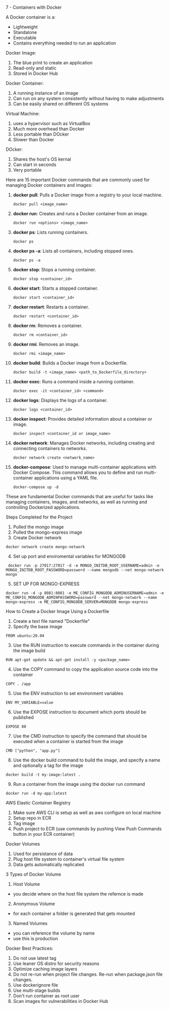 7 - Containers with Docker

A Docker container is a:

- Lightweight
- Standalone
- Executable
- Contains everything needed to run an application

Docker Image:

1. The blue print to create an application
2. Read-only and static
3. Stored in Docker Hub

Docker Container:

1. A running instance of an image
2. Can run on any system consistently without having to make adjustments
3. Can be easily shared on different OS systems

Virtual Machine:

1. uses a hypervisor such as VirtualBox
2. Much more overhead than Docker
3. Less portable than DOcker
4. Slower than Docker

DOcker:

1. Shares the host's OS kernal
2. Can start in seconds
3. Very portable

Here are 15 important Docker commands that are commonly used for managing Docker containers and images:

1. **docker pull**: Pulls a Docker image from a registry to your local machine.

   ```
   docker pull <image_name>
   ```

2. **docker run**: Creates and runs a Docker container from an image.

   ```
   docker run <options> <image_name>
   ```

3. **docker ps**: Lists running containers.

   ```
   docker ps
   ```

4. **docker ps -a**: Lists all containers, including stopped ones.

   ```
   docker ps -a
   ```

5. **docker stop**: Stops a running container.

   ```
   docker stop <container_id>
   ```

6. **docker start**: Starts a stopped container.

   ```
   docker start <container_id>
   ```

7. **docker restart**: Restarts a container.

   ```
   docker restart <container_id>
   ```

8. **docker rm**: Removes a container.

   ```
   docker rm <container_id>
   ```

9. **docker rmi**: Removes an image.

   ```
   docker rmi <image_name>
   ```

10. **docker build**: Builds a Docker image from a Dockerfile.

    ```
    docker build -t <image_name> <path_to_Dockerfile_directory>
    ```

11. **docker exec**: Runs a command inside a running container.

    ```
    docker exec -it <container_id> <command>
    ```

12. **docker logs**: Displays the logs of a container.

    ```
    docker logs <container_id>
    ```

13. **docker inspect**: Provides detailed information about a container or image.

    ```
    docker inspect <container_id or image_name>
    ```

14. **docker network**: Manages Docker networks, including creating and connecting containers to networks.

    ```
    docker network create <network_name>
    ```

15. **docker-compose**: Used to manage multi-container applications with Docker Compose. This command allows you to define and run multi-container applications using a YAML file.
    ```
    docker-compose up -d
    ```

These are fundamental Docker commands that are useful for tasks like managing containers, images, and networks, as well as running and controlling Dockerized applications.

Steps Completed for the Project

1. Pulled the mongo image
2. Pulled the mongo-express image
3. Create Docker network

```
docker network create mongo-network
```

4. Set up port and enviromental variables for MONGODB

```
 docker run -p 27017:27017 -d -e MONGO_INITDB_ROOT_USERNAME=admin -e MONGO_INITDB_ROOT_PASSWORD=password --name mongodb --net mongo-network mongo
```

5. SET UP FOR MONGO-EXPRESS

```
docker run -d -p 8081:8081 -e ME_CONFIG_MONGODB_ADMINUSERNAME=admin -e ME_CONFIG_MONGODB_ADMINPASSWORD=password --net mongo-network --name mongo-express -e ME_CONFIG_MONGODB_SERVER=MONGODB mongo-express
```

How to Create a Docker Image Using a Dockerfile

1. Create a text file named "Dockerfile"
2. Specify the base image

```
FROM ubuntu:20.04
```

3. Use the RUN instruction to execute commands in the container during the image build

```
RUN apt-get update && apt-get install -y <package_name>
```

4. Use the COPY command to copy the application source code into the container

```
COPY . /app
```

5. Use the ENV instruction to set environment variables

```
ENV MY_VARIABLE=value
```

6. Use the EXPOSE instruction to document which ports should be published

```
EXPOSE 80
```

7. Use the CMD instruction to specify the command that should be executed when a container is started from the image

```
CMD ["python", "app.py"]
```

8. Use the docker build command to build the image, and specify a name and optionally a tag for the image

```
docker build -t my-image:latest .
```

9. Run a container from the image using the docker run command

```
docker run -d my-app:latest
```

AWS Elastic Container Registry

1. Make sure AWS CLI is setup as well as aws configure on local machine
2. Setup repo in ECR
3. Tag image
4. Push project to ECR (use commands by pushing View Push Commands button in your ECR container)

Docker Volumes

1. Used for persistance of data
2. Plug host file system to container's virtual file system
3. Data gets automatically replicated

3 Types of Docker Volume

1. Host Volume

- you decide where on the host file system the refernce is made

2. Anonymous Volume

- for each container a folder is generated that gets mounted

3. Named Volumes

- you can reference the volume by name
- use this is production

Docker Best Practices:

1. Do not use latest tag
2. Use leaner OS distro for security reasons
3. Optimize caching image layers
4. Do not re-run when project file changes. Re-run when package.json file changes.
5. Use dockerignore file
6. Use multi-stage builds
7. Don't run container as root user
8. Scan images for vulnerabilities in Docker Hub
